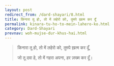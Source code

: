 ```yaml
---
layout: post
redirect_from: /dard-shayari/8.html
title: किनारा तू हो, तो में लहेरो को, तुमपे ख़त्म कर दूँ
permalink: kinara-tu-ho-to-mein-lahero-ko.html
category: Dard-Shayari
prevnav: woh-mujse-dur-khus-hai.html
---
```

> किनारा तू हो, तो में लहेरो को, तुमपे ख़त्म कर दूँ,
> 
> जो तू दवा हे, तो में गहरा अपना, हर ज़ख्म कर दूँ। 